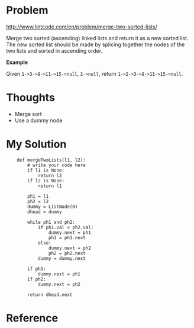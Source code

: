 # Problem

http://www.lintcode.com/en/problem/merge-two-sorted-lists/

Merge two sorted (ascending) linked lists and return it as a new sorted list. The new sorted list should be made by splicing together the nodes of the two lists and sorted in ascending order.

**Example**

Given ```1->3->8->11->15->null```, ```2->null```, return ```1->2->3->8->11->15->null```. 

# Thoughts

- Merge sort
- Use a dummy node

# My Solution

```
    def mergeTwoLists(l1, l2):
        # write your code here
        if l1 is None:
            return l2
        if l2 is None:
            return l1
        
        ph1 = l1
        ph2 = l2
        dummy = ListNode(0)
        dhead = dummy
        
        while ph1 and ph2:
            if ph1.val < ph2.val:
                dummy.next = ph1
                ph1 = ph1.next
            else:
                dummy.next = ph2
                ph2 = ph2.next
            dummy = dummy.next
        
        if ph1:
            dummy.next = ph1
        if ph2:
            dummy.next = ph2
        
        return dhead.next
```

# Reference

